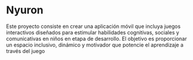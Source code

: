 # Nyuron
Este proyecto consiste en crear una aplicación móvil que incluya juegos interactivos diseñados para estimular habilidades cognitivas, sociales y comunicativas en niños en etapa de desarrollo. El objetivo es proporcionar un espacio inclusivo, dinámico y motivador que potencie el aprendizaje a través del juego
